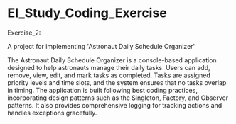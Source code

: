# EI_Study_Coding_Exercise

Exercise_2:

A project for implementing 'Astronaut Daily Schedule Organizer'

The Astronaut Daily Schedule Organizer is a console-based application designed to help astronauts manage their daily tasks. Users can add, remove, view, edit, and mark tasks as completed. Tasks are assigned priority levels and time slots, and the system ensures that no tasks overlap in timing. The application is built following best coding practices, incorporating design patterns such as the Singleton, Factory, and Observer patterns. It also provides comprehensive logging for tracking actions and handles exceptions gracefully.

